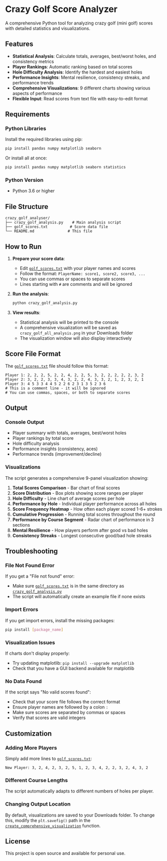 # Crazy Golf Score Analyzer

A comprehensive Python tool for analyzing crazy golf (mini golf) scores with detailed statistics and visualizations.

## Features

- **Statistical Analysis**: Calculate totals, averages, best/worst holes, and consistency metrics
- **Player Rankings**: Automatic ranking based on total scores
- **Hole Difficulty Analysis**: Identify the hardest and easiest holes
- **Performance Insights**: Mental resilience, consistency streaks, and performance trends
- **Comprehensive Visualizations**: 9 different charts showing various aspects of performance
- **Flexible Input**: Read scores from text file with easy-to-edit format

## Requirements

### Python Libraries
Install the required libraries using pip:

```bash
pip install pandas numpy matplotlib seaborn
```

Or install all at once:
```bash
pip install pandas numpy matplotlib seaborn statistics
```

### Python Version
- Python 3.6 or higher

## File Structure
```
crazy_golf_analyser/
├── crazy_golf_analysis.py    # Main analysis script
├── golf_scores.txt          # Score data file
└── README.md               # This file
```

## How to Run

1. **Prepare your score data**:
   - Edit [`golf_scores.txt`](golf_scores.txt) with your player names and scores
   - Follow the format: `PlayerName: score1, score2, score3, ...`
   - You can use commas or spaces to separate scores
   - Lines starting with `#` are comments and will be ignored

2. **Run the analysis**:
   ```bash
   python crazy_golf_analysis.py
   ```

3. **View results**:
   - Statistical analysis will be printed to the console
   - A comprehensive visualization will be saved as `crazy_golf_all_analysis.png` in your Downloads folder
   - The visualization window will also display interactively

## Score File Format

The [`golf_scores.txt`](golf_scores.txt) file should follow this format:

```
Player 1: 2, 2, 2, 5, 2, 2, 4, 2, 2, 5, 3, 2, 2, 2, 2, 2, 3, 2
Player 2: 3, 2, 2, 3, 3, 4, 3, 2, 2, 4, 3, 3, 2, 1, 2, 3, 2, 1
Player 3: 4 5 3 3 4 4 5 2 2 6 2 3 1 3 5 2 3 6
# This is a comment line - it will be ignored
# You can use commas, spaces, or both to separate scores
```

## Output

### Console Output
- Player summary with totals, averages, best/worst holes
- Player rankings by total score
- Hole difficulty analysis
- Performance insights (consistency, aces)
- Performance trends (improvement/decline)

### Visualizations
The script generates a comprehensive 9-panel visualization showing:
1. **Total Scores Comparison** - Bar chart of final scores
2. **Score Distribution** - Box plots showing score ranges per player
3. **Hole Difficulty** - Line chart of average scores per hole
4. **Performance by Hole** - Individual player performance across all holes
5. **Score Frequency Heatmap** - How often each player scored 1-6+ strokes
6. **Cumulative Progression** - Running total scores throughout the round
7. **Performance by Course Segment** - Radar chart of performance in 3 sections
8. **Mental Resilience** - How players perform after good vs bad holes
9. **Consistency Streaks** - Longest consecutive good/bad hole streaks

## Troubleshooting

### File Not Found Error
If you get a "File not found" error:
- Make sure [`golf_scores.txt`](golf_scores.txt) is in the same directory as [`crazy_golf_analysis.py`](crazy_golf_analysis.py)
- The script will automatically create an example file if none exists

### Import Errors
If you get import errors, install the missing packages:
```bash
pip install [package_name]
```

### Visualization Issues
If charts don't display properly:
- Try updating matplotlib: `pip install --upgrade matplotlib`
- Check that you have a GUI backend available for matplotlib

### No Data Found
If the script says "No valid scores found":
- Check that your score file follows the correct format
- Ensure player names are followed by a colon `:`
- Make sure scores are separated by commas or spaces
- Verify that scores are valid integers

## Customization

### Adding More Players
Simply add more lines to [`golf_scores.txt`](golf_scores.txt):
```
New Player: 3, 2, 4, 2, 3, 2, 5, 1, 2, 3, 4, 2, 2, 3, 2, 4, 3, 2
```

### Different Course Lengths
The script automatically adapts to different numbers of holes per player.

### Changing Output Location
By default, visualizations are saved to your Downloads folder. To change this, modify the `plt.savefig()` path in the [`create_comprehensive_visualization`](crazy_golf_analysis.py) function.

## License

This project is open source and available for personal use.
